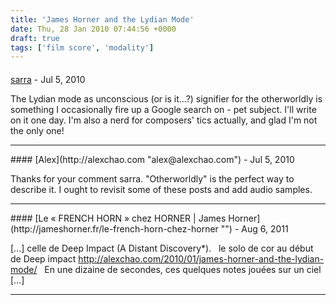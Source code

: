 ```yaml
---
title: 'James Horner and the Lydian Mode'
date: Thu, 28 Jan 2010 07:44:56 +0000
draft: true
tags: ['film score', 'modality']
---
```



#### 
[sarra](http://sarra.tumblr.com/ "antiphon@inbox.ru") - <time datetime="2010-07-23 12:56:34">Jul 5, 2010</time>

The Lydian mode as unconscious (or is it...?) signifier for the otherworldly is something I occasionally fire up a Google search on - pet subject. I'll write on it one day. I'm also a nerd for composers' tics actually, and glad I'm not the only one!
<hr />
#### 
[Alex](http://alexchao.com "alex@alexchao.com") - <time datetime="2010-07-23 13:17:04">Jul 5, 2010</time>

Thanks for your comment sarra. "Otherworldly" is the perfect way to describe it. I ought to revisit some of these posts and add audio samples.
<hr />
#### 
[Le &laquo;&nbsp;FRENCH HORN&nbsp;&raquo; chez HORNER | James Horner](http://jameshorner.fr/le-french-horn-chez-horner "") - <time datetime="2011-08-06 08:51:10">Aug 6, 2011</time>

\[...\] celle de Deep Impact (A Distant Discovery\*).   le solo de cor au début de Deep impact http://alexchao.com/2010/01/james-horner-and-the-lydian-mode/   En une dizaine de secondes, ces quelques notes jouées sur un ciel \[...\]
<hr />
